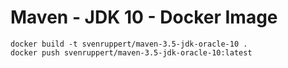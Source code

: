 # Maven - JDK 10 - Docker Image

```
docker build -t svenruppert/maven-3.5-jdk-oracle-10 .
docker push svenruppert/maven-3.5-jdk-oracle-10:latest
```
